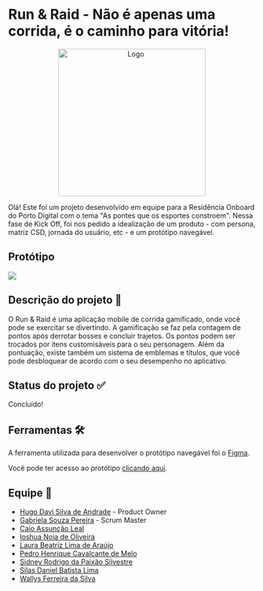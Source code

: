 # Run & Raid - Não é apenas uma corrida, é o caminho para vitória!

<div align="center">
  <img alt="Logo" height="300" width="300" src="https://user-images.githubusercontent.com/120505949/208316238-18203059-bca4-40d3-afb4-ab818dd4085c.png">
</div>

Olá! Este foi um projeto desenvolvido em equipe para a Residência Onboard do Porto Digital com o tema "As pontes que os esportes constroem". Nessa fase de Kick Off, foi nos pedido a idealização de um produto - com persona, matriz CSD, jornada do usuário, etc - e um protótipo navegável.

## Protótipo
<div>
  <img src="https://user-images.githubusercontent.com/120505949/208320123-a5632e08-3158-4640-bde2-0219cf53a12a.png">
</div> 

## Descrição do projeto 📝
O Run & Raid é uma aplicação mobile de corrida gamificado, onde você pode se exercitar se divertindo. A gamificação se faz pela contagem de pontos após derrotar bosses e concluir trajetos. Os pontos podem ser trocados por itens customisáveis para o seu personagem. Além da pontuação, existe também um sistema de emblemas e títulos, que você pode desbloquear de acordo com o seu desempenho no aplicativo.

## Status do projeto ✅
Concluído!

## Ferramentas 🛠️
A ferramenta utilizada para desenvolver o protótipo navegável foi o [Figma](https://www.figma.com/).

Você pode ter acesso ao protótipo [clicando aqui](https://www.figma.com/proto/Lsd7kUpaIOiYNdUiIqM23O/Run-%26-Raid-v1?node-id=429%3A27&scaling=scale-down&page-id=0%3A1&starting-point-node-id=429%3A27).

## Equipe 👥
- [Hugo Davi Silva de Andrade](https://www.linkedin.com/in/hugo-davi-silva-de-andrade-b12448249/) - Product Owner
- [Gabriela Souza Pereira](www.linkedin.com/in/gabrielasouzap) - Scrum Master
- [Caio Assunção Leal](https://www.linkedin.com/in/caio-leal-513556248/)
- [Ioshua Noia de Oliveira](https://www.linkedin.com/in/ioshua-noia-06344a251/)
- [Laura Beatriz Lima de Araújo](https://www.linkedin.com/in/laura-lima-araujo/)
- [Pedro Henrique Cavalcante de Melo](https://www.linkedin.com/in/pedro-henrique-2b21301b5/)
- [Sidney Rodrigo da Paixão Silvestre](https://www.linkedin.com/in/sidney-rodrigo-da-paixão-silvestre-824582251/)
- [Silas Daniel Batista Lima](https://www.linkedin.com/in/silasdanielb/)
- [Wallys Ferreira da Silva](https://www.linkedin.com/in/wallys-ferreira-a16b8417b/)

